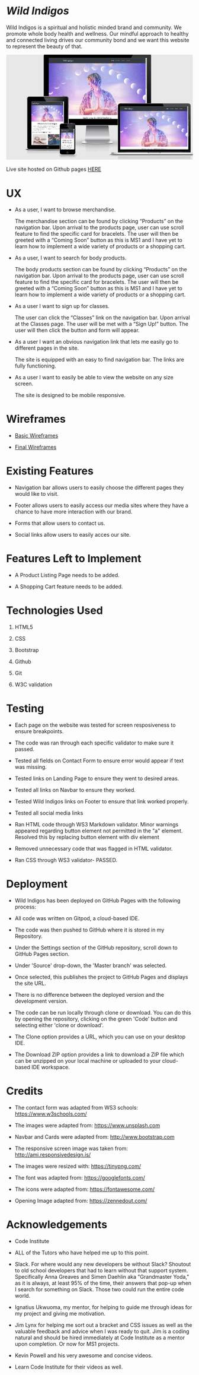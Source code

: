 # *Wild Indigos*

Wild Indigos is a spiritual and holistic minded brand and community.
We promote whole body health and wellness. Our mindful approach to healthy and connected living drives our community bond and we want this website to represent the beauty of that.

 ![Image](assets/wireframes/Screens.png)
  
Live site hosted on Github pages [HERE](https://susanmarie87.github.io/WildIndigosTake51/index.html)

 # UX
*   As a user, I want to browse merchandise.

     The merchandise section can be found by clicking “Products” on the navigation bar. Upon arrival to the products page, user can use scroll feature to find the specific card for bracelets. 
     The user will then be greeted with a “Coming Soon” button as this is MS1 and I have yet to learn how to implement a wide variety of products or a shopping cart. 

* As a user, I want to search for body products.

    The body products section can be found by clicking “Products” on the navigation bar. Upon arrival to the products page, user can use scroll feature to find the specific card for bracelets. 
    The user will then be greeted with a “Coming Soon” button as this is MS1 and I have yet to learn how to implement a wide variety of products or a shopping cart. 

* As a user I want to sign up for classes.

    The user can click the “Classes” link on the navigation bar. Upon arrival at the Classes page. The user will be met with a “Sign Up!” button. 
    The user will then click the button and form will appear. 

*	As a user I want an obvious navigation link that lets me easily go to different pages in the site.

    The site is equipped with an easy to find navigation bar. The links are fully functioning. 

*   As a user  I want to easily be able to view the website on any size screen.
     
       The site is designed to be mobile responsive.



# Wireframes  

 * [Basic Wireframes](https://github.com/susanmarie87/WildIndigosTake51/blob/master/assets/wireframes/basic-wireframes.pdf) 

 * [Final Wireframes](https://github.com/susanmarie87/WildIndigosTake51/blob/master/assets/wireframes/Wireframes.pdf)


# Existing Features

*   Navigation bar allows users to easily choose the different pages they would like to visit.

*	Footer  allows users to easily access our media sites where they have a chance to have more interaction with our brand.

*	Forms that allow users to contact us.

*   Social links allow users to easily acces our site.


# Features Left to Implement

*	A Product Listing Page needs to be added.

*	A Shopping Cart feature needs to be added.

# Technologies Used

1.	HTML5

2.	CSS

3.	Bootstrap

4.   Github 

5.   Git

6.   W3C validation

 # Testing

*    Each page on the website was tested for screen resposiveness to ensure breakpoints.

*    The code was ran through each specific validator to make sure it passed.
   
*    Tested all fields on Contact Form to ensure error would appear if text was missing.

*    Tested links on Landing Page to ensure they went to desired areas.

*    Tested all links on Navbar to ensure they worked.

*    Tested Wild Indigos links on Footer to ensure that link worked properly.

*    Tested all social media links

*    Ran HTML code through WS3 Markdown validator. Minor warnings appeared regarding button element not permitted in the "a" element. Resolved this by replacing button element with div element

*    Removed unnecessary code that was flagged in HTML validator.

*    Ran CSS through WS3 validator- PASSED. 


# Deployment

* Wild Indigos has been deployed on GitHub Pages with the following process:

* All code was written on Gitpod, a cloud-based IDE.

* The code was then pushed to GitHub where it is stored in my Repository.

* Under the Settings section of the GitHub repository, scroll down to GitHub Pages section.

* Under 'Source' drop-down, the 'Master branch' was selected.

* Once selected, this publishes the project to GitHub Pages and displays the site URL.

* There is no difference between the deployed version and the development version.

* The code can be run locally through clone or download. You can do this by opening the repository,
  clicking on the green 'Code' button and selecting either 'clone or download'.

* The Clone option provides a URL, which you can use on your desktop IDE.

* The Download ZIP option provides a link to download a ZIP file which can be unzipped on your local machine or uploaded to your cloud-based IDE workspace.

 # Credits

*   The contact form was adapted from WS3 schools: https://www.w3schools.com/

*	The images were adapted from: https://www.unsplash.com

*   Navbar and Cards were adapted from: http://www.bootstrap.com

*   The responsive screen image was taken from: http://ami.responsivedesign.is/
 
*   The images were resized with: https://tinypng.com/

*   The font was adapted from: https://googlefonts.com/

*   The icons were adapted from: https://fontawesome.com/

*   Opening Image adapted from: https://zennedout.com/


 # Acknowledgements

*	Code Institute

*	ALL of the Tutors who have helped me up to this point.

*	Slack. For where would any new developers be without Slack? Shoutout to old school developers that had to learn without that support system. 
    Specifically Anna Greaves and Simen Daehlin aka "Grandmaster Yoda," as it is always, at least 95% of the time, their answers that pop-up when I search for something on Slack. 
    Those two could run the entire code world. 

*	Ignatius Ukwuoma, my mentor, for helping to guide me through ideas for my project and giving me motivation.

*	Jim Lynx for helping me sort out a bracket and CSS issues as well as the valuable feedback and advice when I was ready to quit. Jim is a coding natural and should be hired immediately at
    Code Institute as a mentor upon completion. Or now for MS1 projects. 

*	Kevin Powell and his very awesome and concise videos. 

*	Learn Code Institute for their videos as well.



